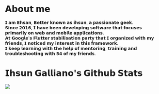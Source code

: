 <h1>𝗔𝗯𝗼𝘂𝘁 𝗺𝗲</h1>

𝗜 𝗮𝗺 𝗘𝗵𝘀𝗮𝗻, 𝗕𝗲𝘁𝘁𝗲𝗿 𝗸𝗻𝗼𝘄𝗻 𝗮𝘀 <strong>𝗶𝗵𝘀𝘂𝗻</strong>, 𝗮 𝗽𝗮𝘀𝘀𝗶𝗼𝗻𝗮𝘁𝗲 𝗴𝗲𝗲𝗸.<br>
𝗦𝗶𝗻𝗰𝗲 𝟮𝟬𝟭𝟲, 𝗜 𝗵𝗮𝘃𝗲 𝗯𝗲𝗲𝗻 𝗱𝗲𝘃𝗲𝗹𝗼𝗽𝗶𝗻𝗴 𝘀𝗼𝗳𝘁𝘄𝗮𝗿𝗲 𝘁𝗵𝗮𝘁 𝗳𝗼𝗰𝘂𝘀𝗲𝘀 𝗽𝗿𝗶𝗺𝗮𝗿𝗶𝗹𝘆 𝗼𝗻 𝘄𝗲𝗯 𝗮𝗻𝗱 𝗺𝗼𝗯𝗶𝗹𝗲 𝗮𝗽𝗽𝗹𝗶𝗰𝗮𝘁𝗶𝗼𝗻𝘀.<br>
𝗔𝘁 𝗚𝗼𝗼𝗴𝗹𝗲'𝘀 𝗙𝗹𝘂𝘁𝘁𝗲𝗿 𝘀𝘁𝗮𝗯𝗶𝗹𝗶𝘀𝗮𝘁𝗶𝗼𝗻 𝗽𝗮𝗿𝘁𝘆 𝘁𝗵𝗮𝘁 𝗜 𝗼𝗿𝗴𝗮𝗻𝗶𝘇𝗲𝗱 𝘄𝗶𝘁𝗵 𝗺𝘆 𝗳𝗿𝗶𝗲𝗻𝗱𝘀, 𝗜 𝗻𝗼𝘁𝗶𝗰𝗲𝗱 𝗺𝘆 𝗶𝗻𝘁𝗲𝗿𝗲𝘀𝘁 𝗶𝗻 𝘁𝗵𝗶𝘀 𝗳𝗿𝗮𝗺𝗲𝘄𝗼𝗿𝗸.<br>
𝗜 𝗸𝗲𝗲𝗽 𝗹𝗲𝗮𝗿𝗻𝗶𝗻𝗴 𝘄𝗶𝘁𝗵 𝘁𝗵𝗲 𝗵𝗲𝗹𝗽 𝗼𝗳 𝗺𝗲𝗻𝘁𝗼𝗿𝗶𝗻𝗴, 𝘁𝗿𝗮𝗶𝗻𝗶𝗻𝗴 𝗮𝗻𝗱 𝘁𝗿𝗼𝘂𝗯𝗹𝗲𝘀𝗵𝗼𝗼𝘁𝗶𝗻𝗴 𝘄𝗶𝘁𝗵 𝟱𝟰 𝗼𝗳 𝗺𝘆 𝗳𝗿𝗶𝗲𝗻𝗱𝘀.<br>

<h1>𝗜𝗵𝘀𝘂𝗻 𝗚𝗮𝗹𝗹𝗶𝗮𝗻𝗼'𝘀 𝗚𝗶𝘁𝗵𝘂𝗯 𝗦𝘁𝗮𝘁𝘀</h1>
  <img src="https://github-readme-stats-sigma-five.vercel.app/api?username=ihsuncloud&show_icons=true&hide_title=true&theme=radical&count_private=true"/><br/>

